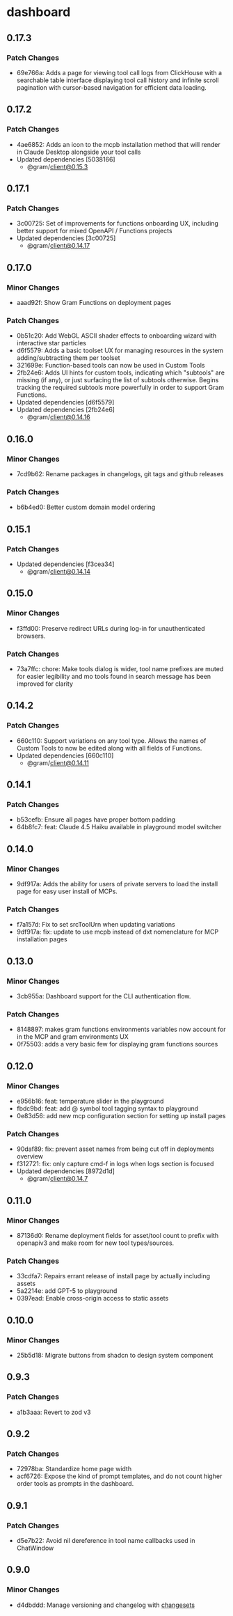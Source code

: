 # dashboard

## 0.17.3

### Patch Changes

- 69e766a: Adds a page for viewing tool call logs from ClickHouse with a searchable table interface displaying tool call history and infinite scroll pagination with cursor-based navigation for efficient data loading.

## 0.17.2

### Patch Changes

- 4ae6852: Adds an icon to the mcpb installation method that will render in Claude Desktop alongside your tool calls
- Updated dependencies [5038166]
  - @gram/client@0.15.3

## 0.17.1

### Patch Changes

- 3c00725: Set of improvements for functions onboarding UX, including better support for mixed OpenAPI / Functions projects
- Updated dependencies [3c00725]
  - @gram/client@0.14.17

## 0.17.0

### Minor Changes

- aaad92f: Show Gram Functions on deployment pages

### Patch Changes

- 0b51c20: Add WebGL ASCII shader effects to onboarding wizard with interactive star particles
- d6f5579: Adds a basic toolset UX for managing resources in the system adding/subtracting them per toolset
- 321699e: Function-based tools can now be used in Custom Tools
- 2fb24e6: Adds UI hints for custom tools, indicating which "subtools" are missing (if any), or just surfacing the list of subtools otherwise. Begins tracking the required subtools more powerfully in order to support Gram Functions.
- Updated dependencies [d6f5579]
- Updated dependencies [2fb24e6]
  - @gram/client@0.14.16

## 0.16.0

### Minor Changes

- 7cd9b62: Rename packages in changelogs, git tags and github releases

### Patch Changes

- b6b4ed0: Better custom domain model ordering

## 0.15.1

### Patch Changes

- Updated dependencies [f3cea34]
  - @gram/client@0.14.14

## 0.15.0

### Minor Changes

- f3ffd00: Preserve redirect URLs during log-in for unauthenticated browsers.

### Patch Changes

- 73a7ffc: chore: Make tools dialog is wider, tool name prefixes are muted for easier legibility and mo tools found in search message has been improved for clarity

## 0.14.2

### Patch Changes

- 660c110: Support variations on any tool type. Allows the names of Custom Tools to now be edited along with all fields of Functions.
- Updated dependencies [660c110]
  - @gram/client@0.14.11

## 0.14.1

### Patch Changes

- b53cefb: Ensure all pages have proper bottom padding
- 64b8fc7: feat: Claude 4.5 Haiku available in playground model switcher

## 0.14.0

### Minor Changes

- 9df917a: Adds the ability for users of private servers to load the install page for easy user install of MCPs.

### Patch Changes

- f7a157d: Fix to set srcToolUrn when updating variations
- 9df917a: fix: update to use mcpb instead of dxt nomenclature for MCP installation pages

## 0.13.0

### Minor Changes

- 3cb955a: Dashboard support for the CLI authentication flow.

### Patch Changes

- 8148897: makes gram functions environments variables now account for in the MCP and gram environments UX
- 0f75503: adds a very basic few for displaying gram functions sources

## 0.12.0

### Minor Changes

- e956b16: feat: temperature slider in the playground
- fbdc9bd: feat: add @ symbol tool tagging syntax to playground
- 0e83d56: add new mcp configuration section for setting up install pages

### Patch Changes

- 90daf89: fix: prevent asset names from being cut off in deployments overview
- f312721: fix: only capture cmd-f in logs when logs section is focused
- Updated dependencies [8972d1d]
  - @gram/client@0.14.7

## 0.11.0

### Minor Changes

- 87136d0: Rename deployment fields for asset/tool count to prefix with openapiv3 and make room for new tool types/sources.

### Patch Changes

- 33cdfa7: Repairs errant release of install page by actually including assets
- 5a2214e: add GPT-5 to playground
- 0397ead: Enable cross-origin access to static assets

## 0.10.0

### Minor Changes

- 25b5d18: Migrate buttons from shadcn to design system component

## 0.9.3

### Patch Changes

- a1b3aaa: Revert to zod v3

## 0.9.2

### Patch Changes

- 72978ba: Standardize home page width
- acf6726: Expose the kind of prompt templates, and do not count higher order tools as prompts in the dashboard.

## 0.9.1

### Patch Changes

- d5e7b22: Avoid nil dereference in tool name callbacks used in ChatWindow

## 0.9.0

### Minor Changes

- d4dbddd: Manage versioning and changelog with [changesets](https://github.com/changesets/changesets)
